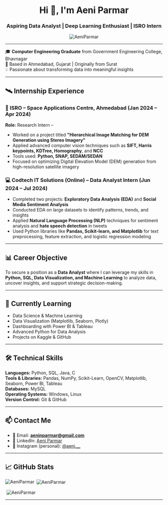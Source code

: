 <h1 align="center">Hi 👋, I'm Aeni Parmar</h1>
<h3 align="center">Aspiring Data Analyst | Deep Learning Enthusiast | ISRO Intern</h3>

<p align="center">
  <img src="https://komarev.com/ghpvc/?username=AeniParmar&label=Profile%20views&color=0e75b6&style=flat" alt="AeniParmar" />
</p>

---

🎓 **Computer Engineering Graduate** from Government Engineering College, Bhavnagar  
📍 Based in Ahmedabad, Gujarat | Originally from Surat  
💡 Passionate about transforming data into meaningful insights  

---

## 🛰️ Internship Experience

### 🚀 ISRO – Space Applications Centre, Ahmedabad (Jan 2024 – Apr 2024)  
**Role:** Research Intern –   
- Worked on a project titled **"Hierarchical Image Matching for DEM Generation using Stereo Imagery"**  
- Applied advanced computer vision techniques such as **SIFT, Harris keypoints, KDTree, Homography**, and **NCC**  
- Tools used: **Python, SNAP, SEDAM/SEDAN**  
- Focused on optimizing Digital Elevation Model (DEM) generation from high-resolution satellite imagery  

### 💻 Codtech IT Solutions (Online) – Data Analyst Intern (Jun 2024 – Jul 2024)  
- Completed two projects: **Exploratory Data Analysis (EDA)** and **Social Media Sentiment Analysis**  
- Conducted EDA on large datasets to identify patterns, trends, and insights  
- Applied **Natural Language Processing (NLP)** techniques for sentiment analysis and **hate speech detection** in tweets  
- Used Python libraries like **Pandas, Scikit-learn, and Matplotlib** for text preprocessing, feature extraction, and logistic regression modeling  

---

## 📊 Career Objective

To secure a position as a **Data Analyst** where I can leverage my skills in **Python, SQL, Data Visualization, and Machine Learning** to analyze data, uncover insights, and support strategic decision-making.

---

## 🧠 Currently Learning

- Data Science & Machine Learning
- Data Visualization (Matplotlib, Seaborn, Plotly)
- Dashboarding with Power BI & Tableau
- Advanced Python for Data Analysis
- Projects on Kaggle & GitHub

---

## 🛠️ Technical Skills

**Languages:** Python, SQL, Java, C  
**Tools & Libraries:** Pandas, NumPy, Scikit-Learn, OpenCV, Matplotlib, Seaborn, Power BI, Tableau  
**Databases:** MySQL  
**Operating Systems:** Windows, Linux  
**Version Control:** Git & GitHub  

---

## 📫 Contact Me

- 📧 Email: **aeninparmar@gmail.com**  
- 💼 LinkedIn: [Aeni Parmar](https://linkedin.com/in/aeni-parmar-843819253)  
- 📸 Instagram (personal): [@aeni.__](https://instagram.com/aeni.__)  

---

## 📈 GitHub Stats

<p><img align="left" src="https://github-readme-stats.vercel.app/api/top-langs?username=AeniParmar&show_icons=true&locale=en&layout=compact" alt="AeniParmar"/></p>
<p>&nbsp;<img align="center" src="https://github-readme-stats.vercel.app/api?username=AeniParmar&show_icons=true&locale=en" alt="AeniParmar" /></p>
<p>&nbsp;<img align="center" src="https://github-readme-streak-stats.herokuapp.com/?user=AeniParmar&" alt="AeniParmar" /></p>

---


